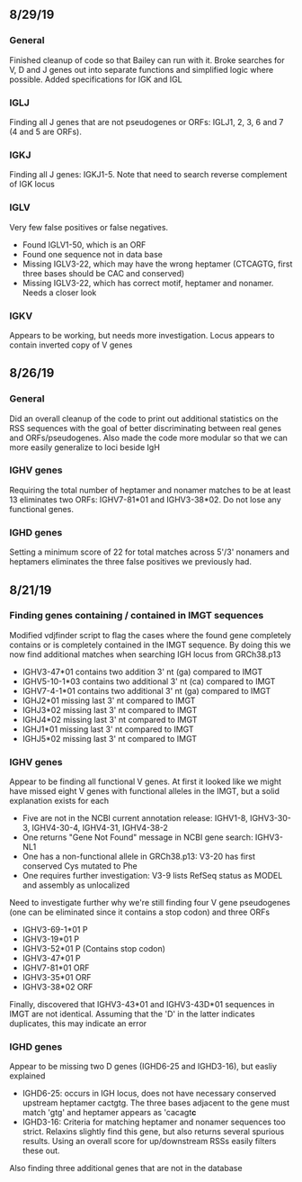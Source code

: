 ## 8/29/19

### General

Finished cleanup of code so that Bailey can run with it. Broke searches for V, D and J genes out into separate
functions and simplified logic where possible. Added specifications for IGK and IGL

### IGLJ

Finding all J genes that are not pseudogenes or ORFs: IGLJ1, 2, 3, 6 and 7 (4 and 5 are ORFs). 

### IGKJ

Finding all J genes: IGKJ1-5. Note that need to search reverse complement of IGK locus

### IGLV

Very few false positives or false negatives.

* Found IGLV1-50, which is an ORF
* Found one sequence not in data base
* Missing IGLV3-22, which may have the wrong heptamer (CTCAGTG, first three bases should be CAC and conserved)
* Missing IGLV3-22, which has correct motif, heptamer and nonamer. Needs a closer look

### IGKV

Appears to be working, but needs more investigation. Locus appears to contain inverted copy of V genes

## 8/26/19

### General

Did an overall cleanup of the code to print out additional statistics on the RSS sequences with the goal
of better discriminating between real genes and ORFs/pseudogenes. Also made the code more modular so that we can
more easily generalize to loci beside IgH

### IGHV genes

Requiring the total number of heptamer and nonamer matches to be at least 13 eliminates two ORFs: 
IGHV7-81\*01 and IGHV3-38\*02. Do not lose any functional genes.

### IGHD genes

Setting a minimum score of 22 for total matches across 5'/3' nonamers and heptamers eliminates the three
false positives we previously had.

## 8/21/19

### Finding genes containing / contained in IMGT sequences

Modified vdjfinder script to flag the cases where the found gene completely contains or is completely contained
in the IMGT sequence. By doing this we now find additional matches when searching IGH locus from GRCh38.p13

* IGHV3-47\*01 contains two addition 3' nt (ga) compared to IMGT
* IGHV5-10-1\*03 contains two additional 3' nt (ca) compared to IMGT
* IGHV7-4-1\*01 contains two additional 3' nt (ga) compared to IMGT
* IGHJ2\*01 missing last 3' nt compared to IMGT
* IGHJ3\*02 missing last 3' nt compared to IMGT
* IGHJ4\*02 missing last 3' nt compared to IMGT
* IGHJ1\*01 missing last 3' nt compared to IMGT
* IGHJ5\*02 missing last 3' nt compared to IMGT

### IGHV genes

Appear to be finding all functional V genes. At first it looked like we might have missed eight V genes with functional
alleles in the IMGT, but a solid explanation exists for each

* Five are not in the NCBI current annotation release: IGHV1-8, IGHV3-30-3, IGHV4-30-4, IGHV4-31, IGHV4-38-2
* One returns "Gene Not Found" message in NCBI gene search: IGHV3-NL1
* One has a non-functional allele in GRCh38.p13: V3-20 has first conserved Cys mutated to Phe
* One requires further investigation: V3-9 lists RefSeq status as MODEL and assembly as unlocalized

Need to investigate further why we're still finding four V gene pseudogenes (one can be eliminated since it
contains a stop codon) and three ORFs

* IGHV3-69-1\*01 P
* IGHV3-19\*01 P
* IGHV3-52\*01 P (Contains stop codon)
* IGHV3-47\*01 P
* IGHV7-81\*01 ORF
* IGHV3-35\*01 ORF
* IGHV3-38\*02 ORF 

Finally, discovered that IGHV3-43\*01 and IGHV3-43D\*01 sequences in IMGT are not identical. Assuming that the 'D' in
the latter indicates duplicates, this may indicate an error

### IGHD genes

Appear to be missing two D genes (IGHD6-25 and IGHD3-16), but easliy explained

* IGHD6-25: occurs in IGH locus, does not have necessary conserved upstream heptamer cactgtg. The three bases adjacent
to the gene must match 'gtg' and heptamer appears as 'cacagt**c**
* IGHD3-16: Criteria for matching heptamer and nonamer sequences too strict. Relaxins slightly find this gene, but also
returns several spurious results. Using an overall score for up/downstream RSSs easily filters these out.

Also finding three additional genes that are not in the database
